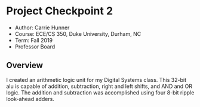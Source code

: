 # Project Checkpoint 2
 - Author: Carrie Hunner
 - Course: ECE/CS 350, Duke University, Durham, NC
 - Term: Fall 2019
 - Professor Board

## Overview
I created an arithmetic logic unit for my Digital Systems class. This 32-bit alu is capable of addition, subtraction, right and left shifts, and AND and OR logic. The addition and subtraction was accomplished using four 8-bit ripple look-ahead adders.
